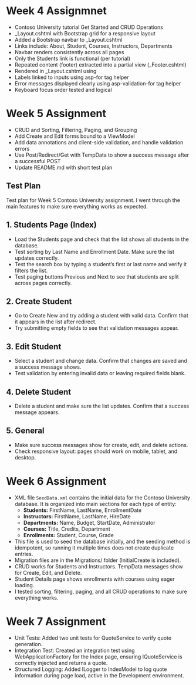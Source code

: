# Week 4 Assignmnet 

- Contoso University tutorial Get Started and CRUD Operations
- _Layout.cshtml with Bootstrap grid for a responsive layout
- Added a Bootstrap navbar to _Layout.cshtml
- Links include: About, Student, Courses, Instructors, Departments
- Navbar renders consistently across all pages
- Only the Students link is functional (per tutorial)
- Repeated content (footer) extracted into a partial view (_Footer.cshtml)
- Rendered in _Layout.cshtml using <partial name="_Footer" />
- Labels linked to inputs using asp-for tag helper
- Error messages displayed clearly using asp-validation-for tag helper
- Keyboard focus order tested and logical


# Week 5 Assignment 

- CRUD and Sorting, Filtering, Paging, and Grouping
- Add Create and Edit forms bound to a ViewModel
- Add data annotations and client-side validation, and handle validation errors
- Use Post/Redirect/Get with TempData to show a success message after a successful POST
- Update README.md with short test plan

## Test Plan
Test plan for Week 5 Contoso University assignment. I went through 
the main features to make sure everything works as expected.

## 1. Students Page (Index)
- Load the Students page and check that the list shows all students in the database.  
- Test sorting by Last Name and Enrollment Date. Make sure the list updates correctly.  
- Test the search box by typing a student’s first or last name and verify it filters the list.  
- Test paging buttons Previous and Next to see that students are split across pages correctly.

## 2. Create Student
- Go to Create New and try adding a student with valid data. Confirm that it appears in the list after redirect.  
- Try submitting empty fields to see that validation messages appear.

## 3. Edit Student
- Select a student and change data. Confirm that changes are saved and a success message shows.  
- Test validation by entering invalid data or leaving required fields blank.

## 4. Delete Student
- Delete a student and make sure the list updates. Confirm that a success message appears.

## 5. General
- Make sure success messages show for create, edit, and delete actions.  
- Check responsive layout: pages should work on mobile, tablet, and desktop.

# Week 6 Assignment
- XML file `SeedData.xml` contains the initial data for the Contoso University database. It is organized 
  into main sections for each type of entity:
  - **Students:** FirstName, LastName, EnrollmentDate
  - **Instructors:** FirstName, LastName, HireDate
  - **Departments:** Name, Budget, StartDate, Administrator
  - **Courses:** Title, Credits, Department
  - **Enrollments:** Student, Course, Grade
- This file is used to seed the database initially, and the seeding method is idempotent, so running it 
  multiple times does not create duplicate entries.
- Migration files are in the Migrations/ folder (InitialCreate is included).
- CRUD works for Students and Instructors. TempData messages show for Create, Edit, and Delete.
- Student Details page shows enrollments with courses using eager loading.
- I tested sorting, filtering, paging, and all CRUD operations to make sure everything works.

# Week 7 Assignment
- Unit Tests: Added two unit tests for QuoteService to verify quote generation.
- Integration Test: Created an integration test using WebApplicationFactory for the Index page, ensuring IQuoteService is correctly injected and returns a quote.
- Structured Logging: Added ILogger to IndexModel to log quote information during page load, active in the Development environment.
